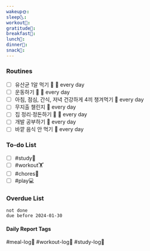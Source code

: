 ```yaml
---
wakeup🌞: 
sleep🌜: 
workout💪: 
gratitude🙏: 
breakfast🍳: 
lunch🍚: 
dinner🥗: 
snack🍬:
---
```

### Routines
- [ ] 유산균 1알 먹기 🔼 🔁 every day 
- [ ] 운동하기 🔼 🔁 every day 
- [ ] 아침, 점심, 간식, 저녁 건강하게 4끼 챙겨먹기 🔁 every day 
- [ ] 무지출 챌린지 🔁 every day 
- [ ] 집 정리·정돈하기 🔼 🔁 every day 
- [ ] 개발 공부하기 🔁 every day 
- [ ] 바깥 음식 안 먹기 🔁 every day 

### To-do List
- [ ] #study📓
- [ ] #workout🏋️
- [ ] #chores🧺 
- [ ] #play💻

### Overdue List
```tasks
not done
due before 2024-01-30
```


#### Daily Report Tags
#meal-log📝 #workout-log💪 #study-log📓 


